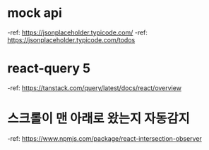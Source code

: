 # mock api

-ref: https://jsonplaceholder.typicode.com/
-ref: https://jsonplaceholder.typicode.com/todos

# react-query 5

-ref: https://tanstack.com/query/latest/docs/react/overview

# 스크롤이 맨 아래로 왔는지 자동감지

-ref: https://www.npmjs.com/package/react-intersection-observer
